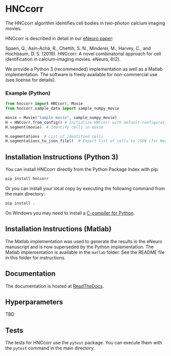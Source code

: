 # HNCcorr
The HNCcorr algorithm identifies cell bodies in two-photon calcium imaging movies.

HNCcorr is described in detail in our [eNeuro paper](http://www.eneuro.org/content/6/2/ENEURO.0304-18.2019):

Spaen, Q., Asín-Achá, R., Chettih, S. N., Minderer, M., Harvey, C., and Hochbaum, D. S. (2019). HNCcorr: A novel combinatorial approach for cell identification in calcium-imaging movies. eNeuro, 6(2).

We provide a Python 3 (recommended) implementation as well as a Matlab implementation. The software is freely available for non-commercial use (see license for details).

### Example (Python)
```python
from hnccorr import HNCcorr, Movie
from hnccorr.sample_data import sample_numpy_movie

movie = Movie("Sample movie", sample_numpy_movie)
H = HNCcorr.from_config() # Initialize HNCcorr with default configuration
H.segment(movie)  # Identify cells in movie

H.segmentations  # List of identified cells
H.segmentations_to_json_file()  # Export list of cells to JSON (for Neurofinder)
```

## Installation Instructions (Python 3)
You can install HNCcorr directly from the Python Package Index with pip:
```bash
pip install hnccorr
```
Or you can install your local copy by executing the following command from the main directory:
```bash
pip install .
```

On Windows you may need to install a [C-compiler for Python](https://wiki.python.org/moin/WindowsCompilers).

## Installation Instructions (Matlab)
The Matlab implementation was used to generate the results in the eNeuro manuscript and is now superseded by the Python implementation. The Matlab implementation is available in the `matlab` folder. See the README file in this folder for instructions.

## Documentation
The documentation is hosted at [ReadTheDocs](TBD).

## Hyperparameters
TBD

## Tests
The tests for HNCcorr use the `pytest` package. You can execute them with the `pytest` command in the main directory.
